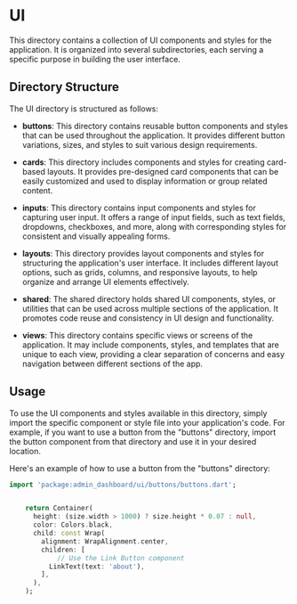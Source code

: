 # UI

This directory contains a collection of UI components and styles for the application. It is organized into several subdirectories, each serving a specific purpose in building the user interface.

## Directory Structure

The UI directory is structured as follows:

-   **buttons**: This directory contains reusable button components and styles that can be used throughout the application. It provides different button variations, sizes, and styles to suit various design requirements.

-   **cards**: This directory includes components and styles for creating card-based layouts. It provides pre-designed card components that can be easily customized and used to display information or group related content.

-   **inputs**: This directory contains input components and styles for capturing user input. It offers a range of input fields, such as text fields, dropdowns, checkboxes, and more, along with corresponding styles for consistent and visually appealing forms.

-   **layouts**: This directory provides layout components and styles for structuring the application's user interface. It includes different layout options, such as grids, columns, and responsive layouts, to help organize and arrange UI elements effectively.

-   **shared**: The shared directory holds shared UI components, styles, or utilities that can be used across multiple sections of the application. It promotes code reuse and consistency in UI design and functionality.

-   **views**: This directory contains specific views or screens of the application. It may include components, styles, and templates that are unique to each view, providing a clear separation of concerns and easy navigation between different sections of the app.

## Usage

To use the UI components and styles available in this directory, simply import the specific component or style file into your application's code. For example, if you want to use a button from the "buttons" directory, import the button component from that directory and use it in your desired location.

Here's an example of how to use a button from the "buttons" directory:

```dart
import 'package:admin_dashboard/ui/buttons/buttons.dart';


    return Container(
      height: (size.width > 1000) ? size.height * 0.07 : null,
      color: Colors.black,
      child: const Wrap(
        alignment: WrapAlignment.center,
        children: [
            // Use the Link Button component
          LinkText(text: 'about'),
        ],
      ),
    );
```
